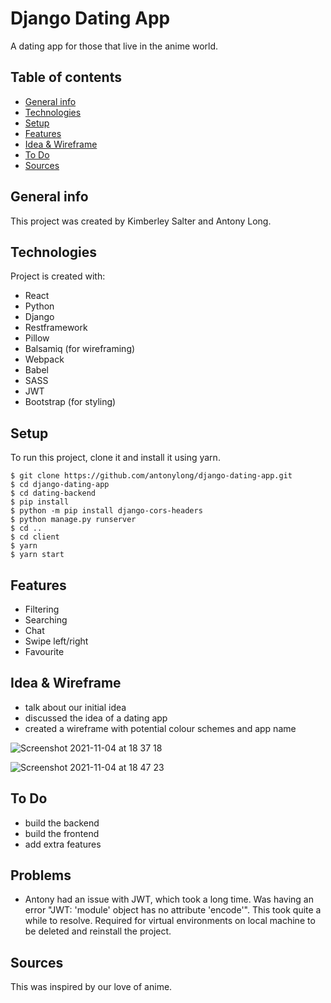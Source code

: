 # Django Dating App

A dating app for those that live in the anime world.

## Table of contents

- [General info](#general-info)
- [Technologies](#technologies)
- [Setup](#setup)
- [Features](#features)
- [Idea & Wireframe](#idea-&-wireframe)
- [To Do](#to-do)
- [Sources](#sources)

## General info

This project was created by Kimberley Salter and Antony Long.

## Technologies

Project is created with:

- React
- Python
- Django
- Restframework
- Pillow
- Balsamiq (for wireframing)
- Webpack
- Babel
- SASS
- JWT
- Bootstrap (for styling)

## Setup

To run this project, clone it and install it using yarn.

```
$ git clone https://github.com/antonylong/django-dating-app.git
$ cd django-dating-app
$ cd dating-backend
$ pip install
$ python -m pip install django-cors-headers
$ python manage.py runserver
$ cd ..
$ cd client
$ yarn
$ yarn start
```

## Features

- Filtering
- Searching
- Chat
- Swipe left/right
- Favourite

## Idea & Wireframe

- talk about our initial idea
- discussed the idea of a dating app
- created a wireframe with potential colour schemes and app name

![Screenshot 2021-11-04 at 18 37 18](https://user-images.githubusercontent.com/85836801/140401085-d786827e-93b1-4596-a266-739a6c95a2cf.png)

![Screenshot 2021-11-04 at 18 47 23](https://user-images.githubusercontent.com/85836801/140401252-0b0767b5-d728-455f-a7cb-d708c12faada.png)

## To Do

- build the backend
- build the frontend
- add extra features

## Problems

- Antony had an issue with JWT, which took a long time. Was having an error "JWT: 'module' object has no attribute 'encode'". This took quite a while to resolve. Required for virtual environments on local machine to be deleted and reinstall the project.

## Sources

This was inspired by our love of anime.
